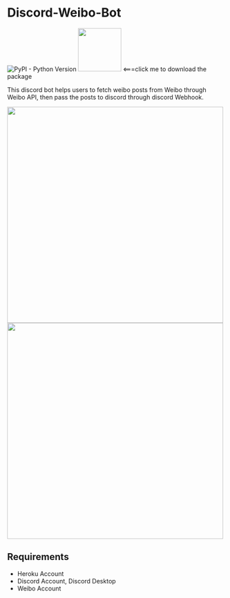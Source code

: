 # Discord-Weibo-Bot

![PyPI - Python Version](https://img.shields.io/badge/python-3.7.0-blue.svg)
<a href="https://github.com/theandychung/discord-weibo-bot/archive/master.zip"><img src="https://i.imgur.com/5TNxWmB.png" width="100"></a>  <===click me to download the package

This discord bot helps users to fetch weibo posts from Weibo through Weibo API, then pass the posts to discord through discord Webhook.


<img src="https://i.imgur.com/KtaSjy2.png" width="500" >

<img src="https://i.imgur.com/QgnEfM0.png" width="500" >


## Requirements
- Heroku Account
- Discord Account, Discord Desktop
- Weibo Account
